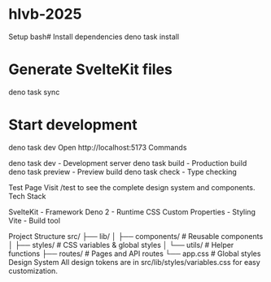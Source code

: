 # hlvb-2025

Setup
bash# Install dependencies
deno task install

# Generate SvelteKit files
deno task sync

# Start development
deno task dev
Open http://localhost:5173
Commands

deno task dev - Development server
deno task build - Production build
deno task preview - Preview build
deno task check - Type checking

Test Page
Visit /test to see the complete design system and components.
Tech Stack

SvelteKit - Framework
Deno 2 - Runtime
CSS Custom Properties - Styling
Vite - Build tool

Project Structure
src/
├── lib/
│   ├── components/    # Reusable components
│   ├── styles/        # CSS variables & global styles
│   └── utils/         # Helper functions
├── routes/            # Pages and API routes
└── app.css           # Global styles
Design System
All design tokens are in src/lib/styles/variables.css for easy customization.
